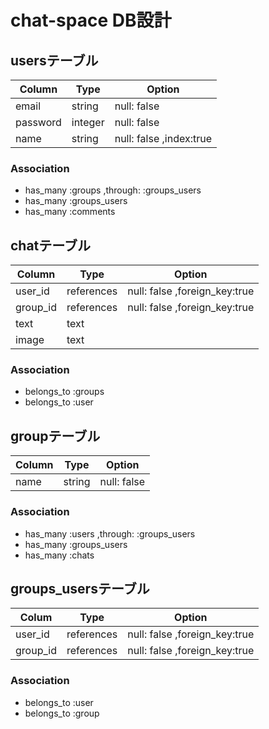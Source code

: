 # chat-space DB設計
## usersテーブル
|Column |Type |Option|
|-------|-----|------|
|email|string|null: false|
|password|integer|null: false|
|name|string|null: false ,index:true|
### Association
- has_many :groups ,through: :groups_users
- has_many :groups_users
- has_many :comments

## chatテーブル
|Column |Type|Option|
|-------|----|------|
|user_id|references|null: false ,foreign_key:true|
|group_id|references|null: false ,foreign_key:true|
|text|text||
|image|text||
### Association
- belongs_to :groups
- belongs_to :user

## groupテーブル
|Column |Type|Option|
|-------|----|------|
|name|string|null: false|
### Association
- has_many :users ,through: :groups_users
- has_many :groups_users
- has_many :chats



## groups_usersテーブル
|Colum |Type|Option|
|------|----|------|
|user_id|references|null: false ,foreign_key:true|
|group_id|references|null: false ,foreign_key:true|
### Association
- belongs_to :user
- belongs_to :group


